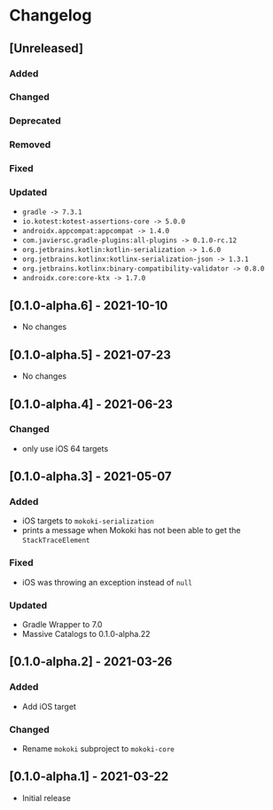 # Changelog

## [Unreleased]

### Added

### Changed

### Deprecated

### Removed

### Fixed

### Updated
- `gradle -> 7.3.1`
- `io.kotest:kotest-assertions-core -> 5.0.0`
- `androidx.appcompat:appcompat -> 1.4.0`
- `com.javiersc.gradle-plugins:all-plugins -> 0.1.0-rc.12`
- `org.jetbrains.kotlin:kotlin-serialization -> 1.6.0`
- `org.jetbrains.kotlinx:kotlinx-serialization-json -> 1.3.1`
- `org.jetbrains.kotlinx:binary-compatibility-validator -> 0.8.0`
- `androidx.core:core-ktx -> 1.7.0`

## [0.1.0-alpha.6] - 2021-10-10
- No changes

## [0.1.0-alpha.5] - 2021-07-23
- No changes

## [0.1.0-alpha.4] - 2021-06-23

### Changed
- only use iOS 64 targets

## [0.1.0-alpha.3] - 2021-05-07

### Added
- iOS targets to `mokoki-serialization`
- prints a message when Mokoki has not been able to get the `StackTraceElement`

### Fixed
- iOS was throwing an exception instead of `null`

### Updated
- Gradle Wrapper to 7.0
- Massive Catalogs to 0.1.0-alpha.22

## [0.1.0-alpha.2] - 2021-03-26

### Added
- Add iOS target

### Changed
- Rename `mokoki` subproject to `mokoki-core`

## [0.1.0-alpha.1] - 2021-03-22
- Initial release
